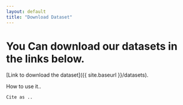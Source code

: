 ```yaml
---
layout: default
title: "Download Dataset"
---
```


# [](#header-1)You Can download our datasets in the links below.


[Link to download the dataset]({{ site.baseurl }}/datasets).

How to use it..


```
Cite as ..
```
